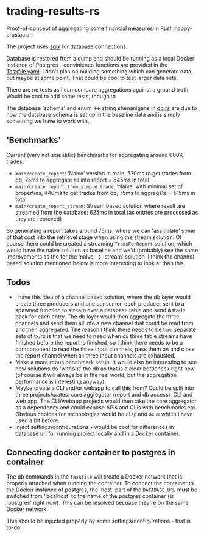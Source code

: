 # trading-results-rs

Proof-of-concept of aggregating some financial measures in Rust :happy-crustacian:

The project uses [sqlx](https://github.com/launchbadge/sqlx) for database connections.

Database is restored from a dump and should be running as a local Docker instance of Postgres -
convinience functions are provided in the [Taskfile.yaml](Taskfile.yaml).
I don't plan on building something which can generate data, but maybe at some point.
That could be cool to test larger data sets.

There are no tests as I can compare aggregations against a ground truth. Would be cool to add some tests, though :p

The database 'schema' and enum <-> string shenanigans in [db.rs](src/db.rs) are due to how the database schema is set up in the baseline data
and is simply something we have to work with.

## 'Benchmarks'

Current (very not scientific) benchmarks for aggregating around 600K trades:

- `main/create_report`: 'Naive' version in main, 570ms to get trades from db, 75ms to aggregate all into report = 645ms in total
- `main/create_report_from_simple_trade`: 'Naive' with minimal set of properties, 440ms to get trades from db, 75ms to aggregate = 515ms in total
- `main/create_report_stream`: Stream based solution where result are streamed from the database: 625ms in total (as entries are processed as they are retrieved)

So generating a report takes around 75ms, where we can 'assimilate' some of that cost into the retrievel stage when
using the stream solution. Of course there could be created a streaming `TradeForReport` solution, which would have the naive solution
as baseline and we'd (probably) see the same improvements as the for the 'naive' -> 'stream' solution. I think the channel based solution mentioned below
is more interesting to look at than this.

## Todos

- I have this idea of a channel based solution, where the db layer would create three producers and one consumer, each producer
sent to a spawned function to stream over a database table and send a trade back for each entry. The db layer would then aggregate the
three channels and send them all into a new channel that could be read from and then aggregated. The reason I think there needs to be two
separate sets of tx/rx is that we need to need when _all_ three table streams have finished before the report is finished, so I think there
needs to be a compononent to read the three input channels, pass them on and close the report channel when all three input channels are
exhausted.
- Make a more robus benchmark setup. It would also be interesting to see how solutions do 'without' the db as
that is a clear bottleneck right now (of course it will always be in the real world, but the aggregation performance is interesting anyway).
- Maybe create a CLI and/or webapp to call this from?
Could be split into three projects/crates: core aggregator (report and db access), CLI and web app. The CLI/webapp projects would then take
the core aggregator as a dependency and could expose APIs and CLIs with benchmarks etc. Obvious choices for technologies would
be `clap` and `axum` which I have used a bit before.
- Inject settings/configurations - would be cool for differences in database url for running project locally and
in a Docker container.

## Connecting docker container to postgres in container
The db commands in the `Taskfile` will create a Docker network that is properly attached when running the container.
To connect the container to the Docker instance of postgres, the 'host' part of the `DATABASE_URL` must be switched
from 'localhost' to the name of the postgres container (is 'postgres' right now). This can be resolved becuase they're on
the same Docker network.

This should be injected properly by some settings/configurations - that is to-do!
